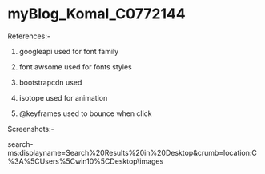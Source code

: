 # myBlog_Komal_C0772144
References:-
1. googleapi used for font family

2. font awsome used for fonts styles

3. bootstrapcdn used

4. isotope used for animation

5. @keyframes used to bounce when click

Screenshots:-

search-ms:displayname=Search%20Results%20in%20Desktop&crumb=location:C%3A%5CUsers%5Cwin10%5CDesktop\images
